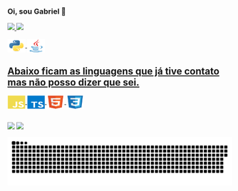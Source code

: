 ### Oi, sou Gabriel 👋


<div>
  <a href="https://github.com/gibson20g">
  <img height="180em" src="https://github-readme-stats.vercel.app/api?username=gibson20g&show_icons=true&theme=tokyonight&include_all_commits=true&count_private=true"/>
  <img height="180em" src="https://github-readme-stats.vercel.app/api/top-langs/?username=gibson20g&layout=compact&langs_count=7&theme=tokyonight"/>
</div> 
  
<div style="display: inline_block"><br>
  <img align="center" alt="Gibson-Python" height="30" width="40" src="https://raw.githubusercontent.com/devicons/devicon/master/icons/python/python-original.svg">    
  <img align="center" alt="Gibson-Java" height="30" width="40" src="https://github.com/devicons/devicon/blob/master/icons/java/java-original.svg">
</div>  
  
## Abaixo ficam as linguagens que já tive contato mas não posso dizer que sei.   
  
<div>
  <img align="center" alt="Gibson-Js" height="30" width="40" src="https://raw.githubusercontent.com/devicons/devicon/master/icons/javascript/javascript-plain.svg">
  <img align="center" alt="Gibson-Ts" height="30" width="40" src="https://raw.githubusercontent.com/devicons/devicon/master/icons/typescript/typescript-plain.svg">
  <img align="center" alt="Gibson-HTML" height="30" width="40" src="https://raw.githubusercontent.com/devicons/devicon/master/icons/html5/html5-original.svg">
  <img align="center" alt="Gibson-CSS" height="30" width="40" src="https://raw.githubusercontent.com/devicons/devicon/master/icons/css3/css3-original.svg"     
</div>
  
  ##  
<div> 
  
  <a href="https://www.instagram.com/alb.gabrielf/?hl=pt-br" target="_blank"><img src="https://img.shields.io/badge/-Instagram-%23E4405F?style=for-the-   badge&logo=instagram&logoColor=white" target="_blank"></a> 
  <a href="https://www.linkedin.com/in/gabriel-farias-700278204" target="_blank"><img src="https://img.shields.io/badge/-LinkedIn-%230077B5?style=for-the-badge&logo=linkedin&logoColor=white" target="_blank"></a> 

  
![Snake animation](https://github.com/gibson20g/gibson20g/blob/output/github-contribution-grid-snake.svg)
  
</div>

